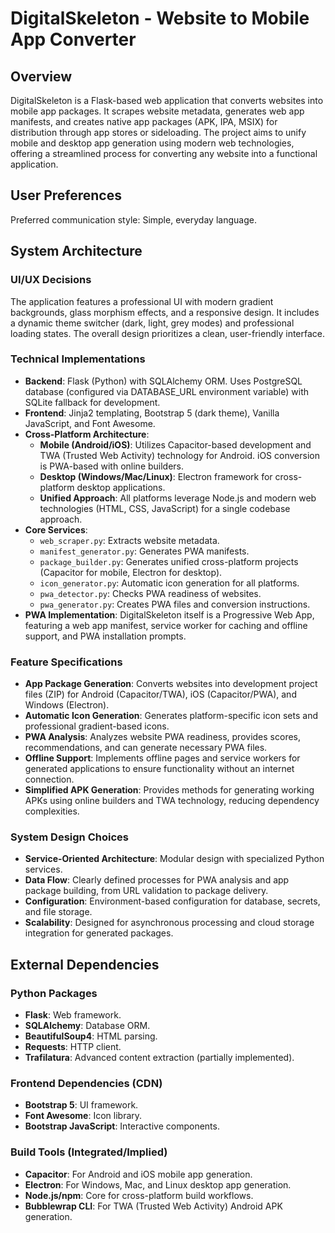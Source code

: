 # DigitalSkeleton - Website to Mobile App Converter

## Overview
DigitalSkeleton is a Flask-based web application that converts websites into mobile app packages. It scrapes website metadata, generates web app manifests, and creates native app packages (APK, IPA, MSIX) for distribution through app stores or sideloading. The project aims to unify mobile and desktop app generation using modern web technologies, offering a streamlined process for converting any website into a functional application.

## User Preferences
Preferred communication style: Simple, everyday language.

## System Architecture

### UI/UX Decisions
The application features a professional UI with modern gradient backgrounds, glass morphism effects, and a responsive design. It includes a dynamic theme switcher (dark, light, grey modes) and professional loading states. The overall design prioritizes a clean, user-friendly interface.

### Technical Implementations
- **Backend**: Flask (Python) with SQLAlchemy ORM. Uses PostgreSQL database (configured via DATABASE_URL environment variable) with SQLite fallback for development.
- **Frontend**: Jinja2 templating, Bootstrap 5 (dark theme), Vanilla JavaScript, and Font Awesome.
- **Cross-Platform Architecture**:
    - **Mobile (Android/iOS)**: Utilizes Capacitor-based development and TWA (Trusted Web Activity) technology for Android. iOS conversion is PWA-based with online builders.
    - **Desktop (Windows/Mac/Linux)**: Electron framework for cross-platform desktop applications.
    - **Unified Approach**: All platforms leverage Node.js and modern web technologies (HTML, CSS, JavaScript) for a single codebase approach.
- **Core Services**:
    - `web_scraper.py`: Extracts website metadata.
    - `manifest_generator.py`: Generates PWA manifests.
    - `package_builder.py`: Generates unified cross-platform projects (Capacitor for mobile, Electron for desktop).
    - `icon_generator.py`: Automatic icon generation for all platforms.
    - `pwa_detector.py`: Checks PWA readiness of websites.
    - `pwa_generator.py`: Creates PWA files and conversion instructions.
- **PWA Implementation**: DigitalSkeleton itself is a Progressive Web App, featuring a web app manifest, service worker for caching and offline support, and PWA installation prompts.

### Feature Specifications
- **App Package Generation**: Converts websites into development project files (ZIP) for Android (Capacitor/TWA), iOS (Capacitor/PWA), and Windows (Electron).
- **Automatic Icon Generation**: Generates platform-specific icon sets and professional gradient-based icons.
- **PWA Analysis**: Analyzes website PWA readiness, provides scores, recommendations, and can generate necessary PWA files.
- **Offline Support**: Implements offline pages and service workers for generated applications to ensure functionality without an internet connection.
- **Simplified APK Generation**: Provides methods for generating working APKs using online builders and TWA technology, reducing dependency complexities.

### System Design Choices
- **Service-Oriented Architecture**: Modular design with specialized Python services.
- **Data Flow**: Clearly defined processes for PWA analysis and app package building, from URL validation to package delivery.
- **Configuration**: Environment-based configuration for database, secrets, and file storage.
- **Scalability**: Designed for asynchronous processing and cloud storage integration for generated packages.

## External Dependencies

### Python Packages
- **Flask**: Web framework.
- **SQLAlchemy**: Database ORM.
- **BeautifulSoup4**: HTML parsing.
- **Requests**: HTTP client.
- **Trafilatura**: Advanced content extraction (partially implemented).

### Frontend Dependencies (CDN)
- **Bootstrap 5**: UI framework.
- **Font Awesome**: Icon library.
- **Bootstrap JavaScript**: Interactive components.

### Build Tools (Integrated/Implied)
- **Capacitor**: For Android and iOS mobile app generation.
- **Electron**: For Windows, Mac, and Linux desktop app generation.
- **Node.js/npm**: Core for cross-platform build workflows.
- **Bubblewrap CLI**: For TWA (Trusted Web Activity) Android APK generation.